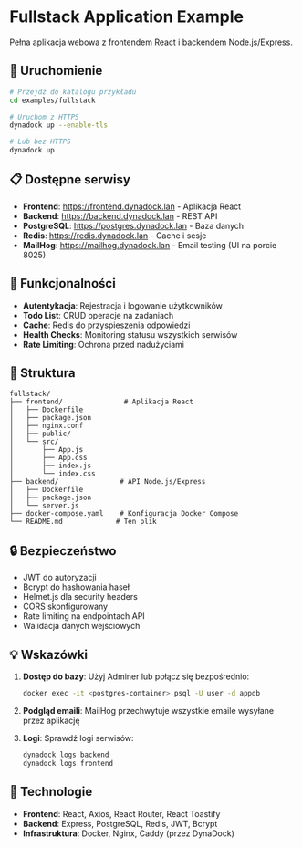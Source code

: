 # Fullstack Application Example

Pełna aplikacja webowa z frontendem React i backendem Node.js/Express.

## 🚀 Uruchomienie

```bash
# Przejdź do katalogu przykładu
cd examples/fullstack

# Uruchom z HTTPS
dynadock up --enable-tls

# Lub bez HTTPS
dynadock up
```

## 📋 Dostępne serwisy

- **Frontend**: https://frontend.dynadock.lan - Aplikacja React
- **Backend**: https://backend.dynadock.lan - REST API
- **PostgreSQL**: https://postgres.dynadock.lan - Baza danych
- **Redis**: https://redis.dynadock.lan - Cache i sesje
- **MailHog**: https://mailhog.dynadock.lan - Email testing (UI na porcie 8025)

## 🧪 Funkcjonalności

- **Autentykacja**: Rejestracja i logowanie użytkowników
- **Todo List**: CRUD operacje na zadaniach
- **Cache**: Redis do przyspieszenia odpowiedzi
- **Health Checks**: Monitoring statusu wszystkich serwisów
- **Rate Limiting**: Ochrona przed nadużyciami

## 📁 Struktura

```
fullstack/
├── frontend/               # Aplikacja React
│   ├── Dockerfile
│   ├── package.json
│   ├── nginx.conf
│   ├── public/
│   └── src/
│       ├── App.js
│       ├── App.css
│       ├── index.js
│       └── index.css
├── backend/               # API Node.js/Express
│   ├── Dockerfile
│   ├── package.json
│   └── server.js
├── docker-compose.yaml    # Konfiguracja Docker Compose
└── README.md             # Ten plik
```

## 🔒 Bezpieczeństwo

- JWT do autoryzacji
- Bcrypt do hashowania haseł
- Helmet.js dla security headers
- CORS skonfigurowany
- Rate limiting na endpointach API
- Walidacja danych wejściowych

## 💡 Wskazówki

1. **Dostęp do bazy**: Użyj Adminer lub połącz się bezpośrednio:
   ```bash
   docker exec -it <postgres-container> psql -U user -d appdb
   ```

2. **Podgląd emaili**: MailHog przechwytuje wszystkie emaile wysyłane przez aplikację

3. **Logi**: Sprawdź logi serwisów:
   ```bash
   dynadock logs backend
   dynadock logs frontend
   ```

## 🎨 Technologie

- **Frontend**: React, Axios, React Router, React Toastify
- **Backend**: Express, PostgreSQL, Redis, JWT, Bcrypt
- **Infrastruktura**: Docker, Nginx, Caddy (przez DynaDock)
